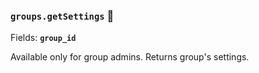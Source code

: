 ### `groups.getSettings` 🔰

Fields: **`group_id`**

Available only for group admins. Returns group's settings.
